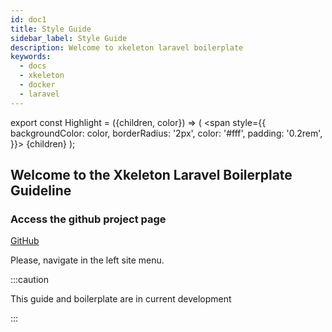 ```yaml
---
id: doc1
title: Style Guide
sidebar_label: Style Guide
description: Welcome to xkeleton laravel boilerplate
keywords:
  - docs
  - xkeleton
  - docker
  - laravel
---
```


export const Highlight = ({children, color}) => ( <span style={{
    backgroundColor: color,
    borderRadius: '2px',
    color: '#fff',
    padding: '0.2rem',
  }}> {children} </span> );


## Welcome to the <Highlight color="#25c2a0">Xkeleton Laravel Boilerplate Guideline</Highlight>

### Access the github project page

[GitHub](https://github.com/claudiusnascimento/xkeleton)


Please, navigate in the left site menu.

:::caution

This guide and boilerplate are in current development

:::

